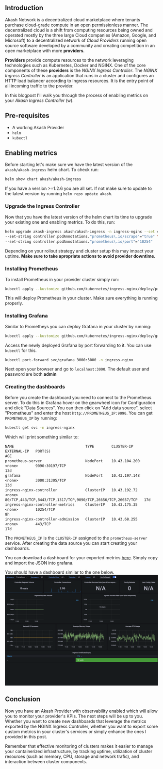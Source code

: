 ## Introduction

Akash Network is a decentralized cloud marketplace where tenants purchase cloud-grade compute in an open permissionless manner.
The decentralized cloud is a shift from computing resources being owned and operated mostly by the three large Cloud companies (Amazon, Google, and Microsoft) to a decentralized network of *Cloud Providers* running open source software developed by a community and creating competition in an open marketplace with more **providers**.

**Providers** provide compute resources to the network leveraging technologies such as Kubernetes, Docker and NGINX. One of the core components of these **providers** is the *NGINX Ingress Controller*.
The *NGINX Ingress Controller* is an application that runs in a cluster and configures an HTTP load balancer according to Ingress resources. It is the entry point of all incoming traffic to the provider.

In this blogpost I'll walk you through the process of enabling metrics on your *Akash Ingress Controller* (w).

## Pre-requisites
* A working Akash Provider
* `helm`
* `kubectl`

## Enabling metrics

Before starting let's make sure we have the latest version of the `akash/akash-ingress` helm chart. To check run:
```bash
helm show chart akash/akash-ingress
```
If you have a version >=1.2.6 you are all set. If not make sure to update to the latest version by running `helm repo update akash`.

### Upgrade the Ingress Controller

Now that you have the latest version of the helm chart its time to upgrade your existing one and enabling metrics. To do this, run:
```bash
helm upgrade akash-ingress akash/akash-ingress -n ingress-nginx --set controller.metrics.enabled=true \
--set-string controller.podAnnotations."prometheus\.io/scrape"="true" \
--set-string controller.podAnnotations."prometheus\.io/port"="10254"
```
Depending on your rollout strategy and cluster setup this may impact your uptime.
**Make sure to take apropriate actions to avoid provider downtime.**

### Installing Prometheus

To install Prometheus in your provider cluster simply run:
```bash
kubectl apply --kustomize github.com/kubernetes/ingress-nginx/deploy/prometheus/
```
This will deploy Prometheus in your cluster. Make sure everything is running properly.

### Installing Grafana

Similar to Prometheys you can deploy Grafana in your cluster by running:
```bash
kubectl apply --kustomize github.com/kubernetes/ingress-nginx/deploy/grafana/
```

Access the newly deployed Grafana by port forwarding to it. You can use `kubectl` for this.
```bash
kubectl port-forward svc/grafana 3000:3000 -n ingress-nginx
```
Next open your browser and go to `localhost:3000`. The default user and password are both **admin**

### Creating the dashboards

Before you create the dashboard you need to connect to the Prometheus server.
To do this in Grafana hover on the gearwheel icon for Configuration and click "Data Sources".
You can then click on "Add data source", select "Prometheus" and enter the host `http://PROMETHEUS_IP:9090`.
You can get `PROMETHEUS_IP` by running:
```bash
kubectl get svc -n ingress-nginx
```
Which will print something similar to:
```
NAME                                 TYPE        CLUSTER-IP      EXTERNAL-IP   PORT(S)                                                         AGE
prometheus-server                    NodePort    10.43.104.200   <none>        9090:30197/TCP                                                  13d
grafana                              NodePort    10.43.197.148   <none>        3000:31305/TCP                                                  13d
ingress-nginx-controller             ClusterIP   10.43.192.72    <none>        80/TCP,443/TCP,8443/TCP,1317/TCP,9090/TCP,26656/TCP,26657/TCP   17d
ingress-nginx-controller-metrics     ClusterIP   10.43.175.35    <none>        10254/TCP                                                       8h
ingress-nginx-controller-admission   ClusterIP   10.43.68.255    <none>        443/TCP                                                         17d
```
The `PROMETHEUS_IP` is the `CLUSTER-IP` assigned to the `prometheus-server` service.
After creating the data source you can start creating your dashboards.

You can download a dashboard for your exported metrics [here](https://raw.githubusercontent.com/kubernetes/ingress-nginx/main/deploy/grafana/dashboards/nginx.json). Simply copy and import the JSON into grafana.

You should have a dashboard similar to the one below.
![Grafana-Screenshot](grafana-screenshot.png)

## Conclusion

Now you have an Akash Provider with observability enabled which will allow you to monitor your provider's KPIs.
The next steps will be up to you.
Whether you want to create new dashboards that leverage the metrics exported by the NGINX Ingress Controller, whether you want to export some custom metrics in your cluster's services or simply enhance the ones I provided in this post.

Remember that effective monitoring of clusters makes it easier to manage your containerized infrastructure, by tracking uptime, utilization of cluster resources (such as memory, CPU, storage and network trafic), and interaction between cluster components.